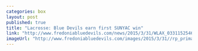 ```yaml
---
categories: box
layout: post
published: true
title: "Lacrosse: Blue Devils earn first SUNYAC win"
link: "http://www.fredoniabluedevils.com/news/2015/3/31/WLAX_0331152546.aspx"
imageUrl: "http://www.fredoniabluedevils.com/images/2015/3/31//rp_primary_Kleine_Kristie_0027.jpg"
---
```


